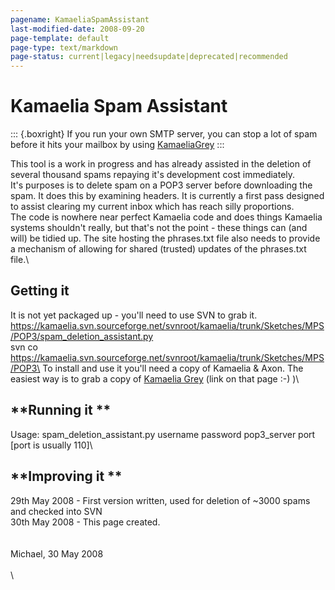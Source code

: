 ```yaml
---
pagename: KamaeliaSpamAssistant
last-modified-date: 2008-09-20
page-template: default
page-type: text/markdown
page-status: current|legacy|needsupdate|deprecated|recommended
---
```

Kamaelia Spam Assistant
=======================

::: {.boxright}
If you run your own SMTP server, you can stop a lot of spam before it
hits your mailbox by using [KamaeliaGrey](/KamaeliaGrey.html)
:::

This tool is a work in progress and has already assisted in the deletion
of several thousand spams repaying it\'s development cost immediately.\
It\'s purposes is to delete spam on a POP3 server before downloading the
spam. It does this by examining headers. It is currently a first pass
designed to assist clearing my current inbox which has reach silly
proportions.\
The code is nowhere near perfect Kamaelia code and does things Kamaelia
systems shouldn\'t really, but that\'s not the point - these things can
(and will) be tidied up. The site hosting the phrases.txt file also
needs to provide a mechanism of allowing for shared (trusted) updates of
the phrases.txt file.\

**Getting it**
--------------

It is not yet packaged up - you\'ll need to use SVN to grab it.\
<https://kamaelia.svn.sourceforge.net/svnroot/kamaelia/trunk/Sketches/MPS/POP3/spam_deletion_assistant.py>\
svn co
https://kamaelia.svn.sourceforge.net/svnroot/kamaelia/trunk/Sketches/MPS/POP3\
To install and use it you\'ll need a copy of Kamaelia & Axon. The
easiest way is to grab a copy of [Kamaelia Grey](/KamaeliaGrey.html) (link on
that page :-) )\

**Running it **
---------------

Usage: spam\_deletion\_assistant.py username password pop3\_server port\
\[port is usually 110\]\

**Improving it **
-----------------

29th May 2008 - First version written, used for deletion of \~3000 spams
and checked into SVN\
30th May 2008 - This page created.\
\
\
Michael, 30 May 2008\
\
\
